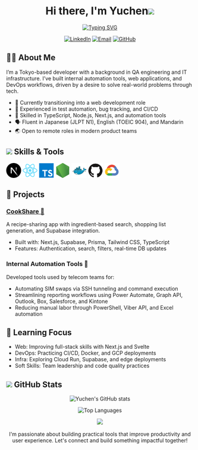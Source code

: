 <h1 align="center"><b>Hi there, I'm Yuchen</b><img src="https://media.giphy.com/media/hvRJCLFzcasrR4ia7z/giphy.gif" width="35"></h1>
<p align="center">
  <a href="https://github.com/DenverCoder1/readme-typing-svg">
    <img src="https://readme-typing-svg.herokuapp.com?font=Fira+Code&color=00FFFF&size=25&center=true&vCenter=true&width=600&height=100&lines=QA+Engineer+turned+Web+Developer;Love+Automation+%26+Modern+Web+Tech" alt="Typing SVG" />
  </a>
</p>

<p align="center">
  <a href="https://www.linkedin.com/in/jefflin1201/"><img src="https://img.shields.io/badge/-LinkedIn-blue?style=flat-square&logo=Linkedin&logoColor=white" alt="LinkedIn"></a>
  <a href="mailto:jefflin1201@gmail.com"><img src="https://img.shields.io/badge/-Email-D14836?style=flat-square&logo=Gmail&logoColor=white" alt="Email"></a>
  <a href="https://github.com/oharu121"><img src="https://img.shields.io/badge/-GitHub-181717?style=flat-square&logo=GitHub&logoColor=white" alt="GitHub"></a>
</p>

## 👨‍💻 About Me

I’m a Tokyo-based developer with a background in QA engineering and IT infrastructure. I’ve built internal automation tools, web applications, and DevOps workflows, driven by a desire to solve real-world problems through tech.

- 🎯 Currently transitioning into a web development role
- 🧪 Experienced in test automation, bug tracking, and CI/CD
- 🧰 Skilled in TypeScript, Node.js, Next.js, and automation tools
- 🗣 Fluent in Japanese (JLPT N1), English (TOEIC 904), and Mandarin
- 🌏 Open to remote roles in modern product teams

## <img src="https://media2.giphy.com/media/QssGEmpkyEOhBCb7e1/giphy.gif?cid=ecf05e47a0n3gi1bfqntqmob8g9aid1oyj2wr3ds3mg700bl&rid=giphy.gif" width ="25"> Skills & Tools

<p align="left">
  <img src="https://raw.githubusercontent.com/devicons/devicon/master/icons/nextjs/nextjs-original.svg" width="40" height="40" alt="Next.js" />
  <img src="https://raw.githubusercontent.com/devicons/devicon/master/icons/react/react-original.svg" width="40" height="40" alt="React" />
  <img src="https://raw.githubusercontent.com/devicons/devicon/master/icons/typescript/typescript-original.svg" width="40" height="40" alt="TypeScript" />
  <img src="https://raw.githubusercontent.com/devicons/devicon/master/icons/nodejs/nodejs-original.svg" width="40" height="40" alt="Node.js" />
  <img src="https://raw.githubusercontent.com/devicons/devicon/master/icons/docker/docker-original.svg" width="40" height="40" alt="Docker" />
  <img src="https://raw.githubusercontent.com/devicons/devicon/master/icons/github/github-original.svg" width="40" height="40" alt="GitHub" />
  <img src="https://raw.githubusercontent.com/devicons/devicon/master/icons/googlecloud/googlecloud-original.svg" width="40" height="40" alt="GCP" />
</p>

## 🚀 Projects

### [CookShare 🍳](https://github.com/oharu121/cookshare)

A recipe-sharing app with ingredient-based search, shopping list generation, and Supabase integration.

- Built with: Next.js, Supabase, Prisma, Tailwind CSS, TypeScript
- Features: Authentication, search, filters, real-time DB updates

### Internal Automation Tools 🔧

Developed tools used by telecom teams for:

- Automating SIM swaps via SSH tunneling and command execution
- Streamlining reporting workflows using Power Automate, Graph API, Outlook, Box, Salesforce, and Kintone
- Reducing manual labor through PowerShell, Viber API, and Excel automation

## 🧠 Learning Focus

- Web: Improving full-stack skills with Next.js and Svelte
- DevOps: Practicing CI/CD, Docker, and GCP deployments
- Infra: Exploring Cloud Run, Supabase, and edge deployments
- Soft Skills: Team leadership and code quality practices

## <img src="https://media.giphy.com/media/iY8CRBdQXODJSCERIr/giphy.gif" width="35"> GitHub Stats

<p align="center">
  <img src="https://github-readme-stats.vercel.app/api?username=oharu121&show_icons=true&theme=radical" alt="Yuchen's GitHub stats" />
</p>

<p align="center">
  <img src="https://github-readme-stats.vercel.app/api/top-langs/?username=oharu121&layout=compact&theme=radical" alt="Top Languages" />
</p>

<p align="center">
  <img src="https://github-profile-trophy.vercel.app/?username=oharu121&theme=juicyfresh&no-bg=true" />
</p>

<p align="center">
  I'm passionate about building practical tools that improve productivity and user experience. Let's connect and build something impactful together!
</p>
